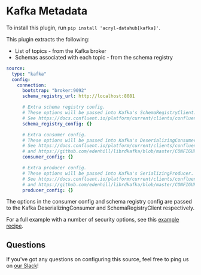 # Kafka Metadata

To install this plugin, run `pip install 'acryl-datahub[kafka]'`.

This plugin extracts the following:

- List of topics - from the Kafka broker
- Schemas associated with each topic - from the schema registry

```yml
source:
  type: "kafka"
  config:
    connection:
      bootstrap: "broker:9092"
      schema_registry_url: http://localhost:8081

      # Extra schema registry config.
      # These options will be passed into Kafka's SchemaRegistryClient.
      # See https://docs.confluent.io/platform/current/clients/confluent-kafka-python/html/index.html?#schemaregistryclient
      schema_registry_config: {}

      # Extra consumer config.
      # These options will be passed into Kafka's DeserializingConsumer.
      # See https://docs.confluent.io/platform/current/clients/confluent-kafka-python/html/index.html#deserializingconsumer
      # and https://github.com/edenhill/librdkafka/blob/master/CONFIGURATION.md.
      consumer_config: {}

      # Extra producer config.
      # These options will be passed into Kafka's SerializingProducer.
      # See https://docs.confluent.io/platform/current/clients/confluent-kafka-python/html/index.html#serializingproducer
      # and https://github.com/edenhill/librdkafka/blob/master/CONFIGURATION.md.
      producer_config: {}
```

The options in the consumer config and schema registry config are passed to the Kafka DeserializingConsumer and SchemaRegistryClient respectively.

For a full example with a number of security options, see this [example recipe](../examples/recipes/secured_kafka.yml).

## Questions

If you've got any questions on configuring this source, feel free to ping us on [our Slack](https://slack.datahubproject.io/)!
